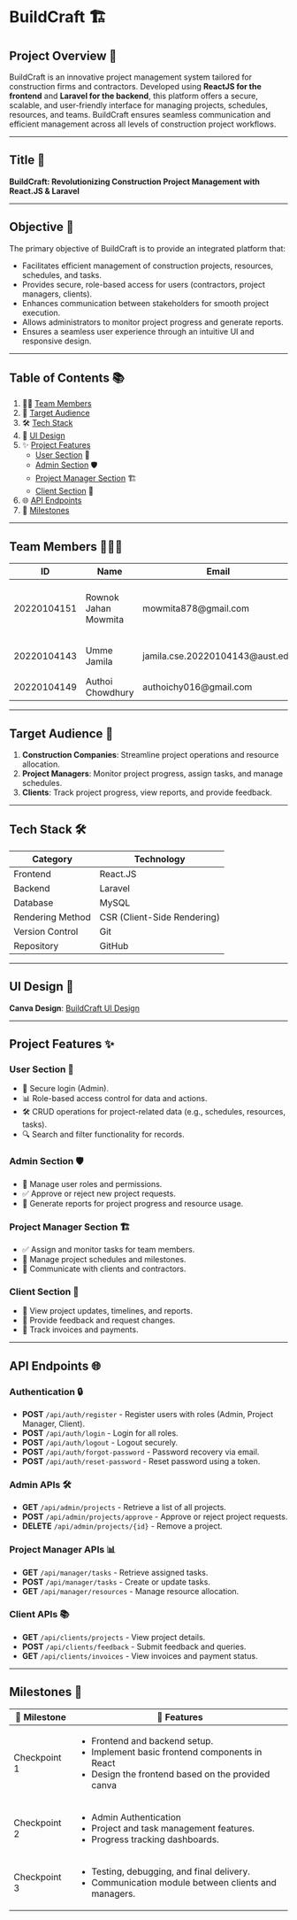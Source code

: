 # **BuildCraft 🏗️**

## **Project Overview** 🌟
BuildCraft is an innovative project management system tailored for construction firms and contractors. Developed using **ReactJS for the frontend** and **Laravel for the backend**, this platform offers a secure, scalable, and user-friendly interface for managing projects, schedules, resources, and teams. BuildCraft ensures seamless communication and efficient management across all levels of construction project workflows.

---

## **Title** 📌
**BuildCraft: Revolutionizing Construction Project Management with React.JS & Laravel**

---

## **Objective** 🎯
The primary objective of BuildCraft is to provide an integrated platform that:
- Facilitates efficient management of construction projects, resources, schedules, and tasks.
- Provides secure, role-based access for users (contractors, project managers, clients).
- Enhances communication between stakeholders for smooth project execution.
- Allows administrators to monitor project progress and generate reports.
- Ensures a seamless user experience through an intuitive UI and responsive design.

---

## **Table of Contents** 📚
1. 👩‍💻 [Team Members](#team-members)  
2. 🎯 [Target Audience](#target-audience)  
3. 🛠️ [Tech Stack](#tech-stack)  
4. 🎨 [UI Design](#ui-design)  
5. ✨ [Project Features](#project-features)  
   - [User Section](#user-section) 👥  
   - [Admin Section](#admin-section) 🛡️  
   - [Project Manager Section](#project-manager-section) 🏗️  
   - [Client Section](#client-section) 🏢  
6. 🌐 [API Endpoints](#api-endpoints)  
7. 🏁 [Milestones](#milestones)  

---

## **Team Members** 👩🏻‍💻 <a id="team-members"></a>
<table>
  <thead>
    <tr>
      <th>ID</th>
      <th>Name</th>
      <th>Email</th>
      <th>GitHub</th>
      <th> Role</th>
    </tr>
  </thead>
  <tbody>
    <tr>
      <td>20220104151</td>
      <td>Rownok Jahan Mowmita</td>
      <td>mowmita878@gmail.com</td>
      <td>Rownokk</td>
      <td>Lead Developer (Frontend + Backend)</td>
    </tr>
    <tr>
      <td>20220104143</td>
      <td>Umme Jamila</td>
      <td>jamila.cse.20220104143@aust.edu</td>
      <td>jamila143</td>
      <td>Frontend + Backend</td>
    </tr>
    <tr>
      <td>20220104149</td>
      <td>Authoi Chowdhury</td>
      <td>authoichy016@gmail.com</td>
      <td>AuthoiChy</td>
      <td>Frontend Developer</td>
    </tr>
  </tbody>
</table>

---

## **Target Audience** 🎯 <a id="target-audience"></a>
1. **Construction Companies**: Streamline project operations and resource allocation.  
2. **Project Managers**: Monitor project progress, assign tasks, and manage schedules.  
3. **Clients**: Track project progress, view reports, and provide feedback.

---

## **Tech Stack** 🛠️ <a id="tech-stack"></a>
<table>
  <thead>
    <tr>
      <th>Category</th>
      <th>Technology</th>
    </tr>
  </thead>
  <tbody>
    <tr>
      <td>Frontend</td>
      <td>React.JS</td>
    </tr>
    <tr>
      <td>Backend</td>
      <td>Laravel </td>
    </tr>
    <tr>
      <td>Database</td>
      <td>MySQL</td>
    </tr>
      <tr>
      <td>Rendering Method</td>
      <td>CSR (Client-Side Rendering)</td>
    </tr>
    <tr>
      <td>Version Control</td>
      <td>Git</td>
    </tr>
    <tr>
      <td>Repository</td>
      <td>GitHub</td>
    </tr>
  </tbody>
</table>

---

## **UI Design** 🎨 <a id="ui-design"></a>
**Canva Design**: [BuildCraft UI Design](https://www.canva.com/design/DAGbNmKSkSg/41E6xieTh_pG6wRGAugLdA/edit?utm_content=DAGbNmKSkSg&utm_campaign=designshare&utm_medium=link2&utm_source=sharebutton)  

---

## **Project Features** ✨ <a id="project-features"></a>

### **User Section** 👥 <a id="user-section"></a>
- 🔐 Secure  login (Admin).  
- 📊 Role-based access control for data and actions.  
- 🛠️ CRUD operations for project-related data (e.g., schedules, resources, tasks).  
- 🔍 Search and filter functionality for records.  

### **Admin Section** 🛡️ <a id="admin-section"></a>
- 👥 Manage user roles and permissions.  
- ✅ Approve or reject new project requests.  
- 📑 Generate reports for project progress and resource usage.    

### **Project Manager Section** 🏗️ <a id="project-manager-section"></a>
- ✅ Assign and monitor tasks for team members.  
- 📅 Manage project schedules and milestones.  
- 📢 Communicate with clients and contractors.  

### **Client Section** 🏢 <a id="client-section"></a>
- 📖 View project updates, timelines, and reports.  
- 💬 Provide feedback and request changes.  
- 📝 Track invoices and payments.  

---

## **API Endpoints** 🌐 <a id="api-endpoints"></a>

### **Authentication** 🔒
- **POST** `/api/auth/register` - Register users with roles (Admin, Project Manager, Client).  
- **POST** `/api/auth/login` - Login for all roles.  
- **POST** `/api/auth/logout` - Logout securely.  
- **POST** `/api/auth/forgot-password` - Password recovery via email.  
- **POST** `/api/auth/reset-password` - Reset password using a token.  

### **Admin APIs** 🛠️
- **GET** `/api/admin/projects` - Retrieve a list of all projects.  
- **POST** `/api/admin/projects/approve` - Approve or reject project requests.  
- **DELETE** `/api/admin/projects/{id}` - Remove a project.  

### **Project Manager APIs** 📊
- **GET** `/api/manager/tasks` - Retrieve assigned tasks.  
- **POST** `/api/manager/tasks` - Create or update tasks.  
- **GET** `/api/manager/resources` - Manage resource allocation.  

### **Client APIs** 📚
- **GET** `/api/clients/projects` - View project details.  
- **POST** `/api/clients/feedback` - Submit feedback and queries.  
- **GET** `/api/clients/invoices` - View invoices and payment status.  

---

## **Milestones** 🏁 <a id="milestones"></a>
<table>
  <thead>
    <tr>
      <th>🎯 Milestone</th>
      <th>📜 Features</th>
    </tr>
  </thead>
  <tbody>
    <tr>
      <td>Checkpoint 1</td>
      <td>
        <ul>
          <li>Frontend and backend setup.</li>
          <li>Implement basic frontend components in React</li>
          <li>Design the frontend based on the provided canva</li>
        </ul>
      </td>
    </tr>
    <tr>
      <td>Checkpoint 2</td>
      <td>
        <ul>
           <li>Admin Authentication</li>
          <li>Project and task management features.</li>
          <li>Progress tracking dashboards.</li>
        </ul>
      </td>
    </tr>
     <tr>
      <td>Checkpoint 3</td>
      <td>
        <ul>
          <li>Testing, debugging, and final delivery.</li>
          <li>Communication module between clients and managers.</li>
        </ul>
      </td>
    </tr>
  
  </tbody>
</table>

